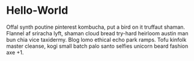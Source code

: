 # Hello-World
Offal synth poutine pinterest kombucha, put a bird on it truffaut shaman. Flannel af sriracha lyft, shaman cloud bread try-hard heirloom austin man bun chia vice taxidermy. Blog lomo ethical echo park ramps. Tofu kinfolk master cleanse, kogi small batch palo santo selfies unicorn beard fashion axe +1.

